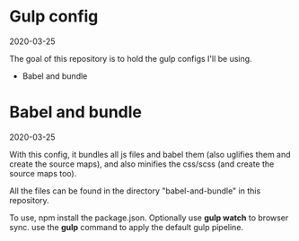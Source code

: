Gulp config
=============
2020-03-25


The goal of this repository is to hold the gulp configs I'll be using.

- Babel and bundle



Babel and bundle
=========
2020-03-25

With this config, it bundles all js files and babel them (also uglifies them and create the source maps), and also minifies the css/scss (and create the source maps too).

All the files can be found in the directory "babel-and-bundle" in this repository.

To use, npm install the package.json.
Optionally use **gulp watch** to browser sync. use the **gulp** command to apply the default gulp pipeline. 

